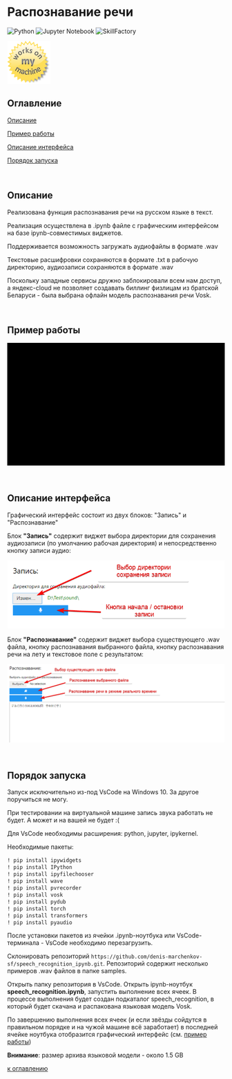 # Распознавание речи

![Python](https://img.shields.io/badge/python-3670A0?logo=python&logoColor=ffdd54)
![Jupyter Notebook](https://img.shields.io/badge/jupyter-%23FA0F00.svg?logo=jupyter&logoColor=white)
![SkillFactory](https://img.shields.io/badge/-SkillFactory-green)

<img src="https://raw.githubusercontent.com/denis-marchenkov-sf/assets/master/works_on_my_machine.png" width="100" height="100" />

<br/>

## Оглавление

[ Описание](#описание)

[ Пример работы](#пример-работы)

[ Описание интерфейса](#описание-интерфейса)

[ Порядок запуска](#порядок-запуска)

<br/>

## Описание

Реализована функция распознавания речи на русском языке в текст.

Реализация осуществлена в .ipynb файле c графическим интерфейсом на базе ipynb-совместимых виджетов.

Поддерживается возможность загружать аудиофайлы в формате .wav

Текстовые расшифровки сохраняются в формате .txt в рабочую директорию, аудиозаписи сохраняются в формате .wav

Поскольку западные сервисы дружно заблокировали всем нам доступ, а яндекс-cloud не позволяет создавать биллинг физлицам из братской Беларуси - была выбрана офлайн модель распознавания речи Vosk.

<br/>

## Пример работы

![speech](https://raw.githubusercontent.com/denis-marchenkov-sf/assets/master/speech_record_demo.gif)

<br/>

## Описание интерфейса

Графический интерфейс состоит из двух блоков: "Запись" и "Распознавание"

Блок **"Запись"** содержит виджет выбора директории для сохранения аудиозаписи (по умолчанию рабочая директория) и непосредственно кнопку записи аудио:

![record](https://raw.githubusercontent.com/denis-marchenkov-sf/assets/master/recording.png)

Блок **"Распознавание"** содержит виджет выбора существующего .wav файла, кнопку распознавания выбранного файла, кнопку распознавания речи на лету и текстовое поле с результатом:

![regognize](https://raw.githubusercontent.com/denis-marchenkov-sf/assets/master/recognition.png)

<br />

## Порядок запуска

Запуск исключительно из-под VsCode на Windows 10. За другое поручиться не могу.

При тестировании на виртуальной машине запись звука работать не будет. А может и на вашей не будет :( 

Для VsCode необходимы расширения: python, jupyter, ipykernel.

Необходимые пакеты:
```
! pip install ipywidgets
! pip install IPython
! pip install ipyfilechooser
! pip install wave
! pip install pvrecorder
! pip install vosk
! pip install pydub
! pip install torch
! pip install transformers
! pip install pyaudio
```
После установки пакетов из ячейки .ipynb-ноутбука или VsCode-терминала - VsCode необходимо перезагрузить.

Склонировать репозиторий ``` https://github.com/denis-marchenkov-sf/speech_recognition_ipynb.git ```. Репозиторий содержит несколько примеров .wav файлов в папке samples.

Открыть папку репозитория в VsCode. Открыть ipynb-ноутбук **speech_recognition.ipynb**, запустить выполнение всех ячеек. В процессе выполнения будет создан подкаталог speech_recognition, в который будет скачана и распакована языковая модель Vosk.

По завершению выполнения всех ячеек (и если звёзды сойдутся в правильном порядке и на чужой машине всё заработает) в последней ячейке ноутбука отобразится графический интерфейс (см. [пример работы](#пример-работы))

**Внимание**: размер архива языковой модели - около 1.5 GB



[к оглавлению](#оглавление)
